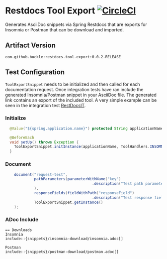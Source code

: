 # Restdocs Tool Export [![CircleCI](https://circleci.com/gh/buckle/restdocs-tool-export/tree/master.svg?style=svg)](https://circleci.com/gh/buckle/restdocs-tool-export/tree/master)

Generates AsciiDoc snippets via Spring Restdocs that are exports for Insomnia or Postman that can be download and imported. 

## Artifact Version
`com.github.buckle:restdocs-tool-export:0.0.2-RELEASE`

## Test Configuration

`ToolExportSnippet` needs to be initialized and then called for each documentation request. Once integration tests have ran 
include the generated Insomnia/Postman snippet in your AsciiDoc file. The generated link contains an export of the included tool. 
A very simple example can be seen in the integration test [RestDocsIT](src/test/java/restdocs/tool/export/RestDocsIT.java).

### Initialize
```java
  @Value("${spring.application.name}") protected String applicationName;

  @BeforeEach
  void setUp() throws Exception {
    ToolExportSnippet.initInstance(applicationName, ToolHandlers.INSOMNIA, ToolHandlers.POSTMAN);
  }
```

### Document
```java
    document("request-test",
             pathParameters(parameterWithName("key")
                                       .description("Test path parameter")
             ),
             responseFields(fieldWithPath("responseField")
                                       .description("Test response field")),
             ToolExportSnippet.getInstance()
    );
```

### ADoc Include
```
== Downloads
Insomnia
include::{snippets}/insomnia-download/insomnia.adoc[]

Postman
include::{snippets}/postman-download/postman.adoc[]
```
